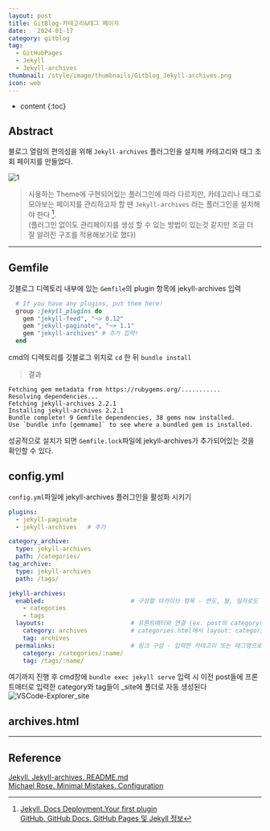 ```yaml
---
layout: post
title: GitBlog-카테고리&테그 페이지
date:   2024-01-17
category: gitblog
tag:
  - GitHubPages
  - Jekyll
  - Jekyll-archives
thumbnail: /style/image/thumbnails/Gitblog_Jekyll-archives.png
icon: web
---
```


* content
{:toc}

## Abstract

블로그 열람의 편의성을 위해 `Jekyll-archives` 플러그인을 설치해 카테고리와 태그 조회 페이지를 만들었다.  

![1](https://github.com/ssonsonya/ssonsonya.github.io/assets/116151781/be2c6a8d-a815-419f-86e9-d902a9523d04)

> 사용하는 Theme에 구현되어있는 플러그인에 따라 다르지만,
카테고리나 태그로 모아보는 페이지를 관리하고자 할 땐 `Jekyll-archives` 라는 플러그인을 설치해야 한다 [^1].  
(플러그인 없이도 관리페이지를 생성 할 수 있는 방법이 있는것 같지만 조금 더 잘 알려진 구조를 적용해보기로 했다) 

---

## Gemfile

깃블로그 디렉토리 내부에 있는 `Gemfile`의 plugin 항목에 jekyll-archives 입력  

``` ruby
  # If you have any plugins, put them here!
  group :jekyll_plugins do
    gem "jekyll-feed", "~> 0.12"
    gem "jekyll-paginate", "~> 1.1"
    gem "jekyll-archives" # 추가 입력!
  end
```  

cmd의 디렉토리를 깃블로그 위치로 `cd` 한 뒤 `bundle install`

> 결과
  ```
  Fetching gem metadata from https://rubygems.org/...........
  Resolving dependencies...
  Fetching jekyll-archives 2.2.1
  Installing jekyll-archives 2.2.1
  Bundle complete! 9 Gemfile dependencies, 38 gems now installed.
  Use `bundle info [gemname]` to see where a bundled gem is installed.
  ```

성공적으로 설치가 되면 `Gemfile.lock`파일에 jekyll-archives가 추가되어있는 것을 확인할 수 있다.

## config.yml

`config.yml`파일에 jekyll-archives 플러그인을 활성화 시키기

```yml
plugins: 
  - jekyll-paginate
  - jekyll-archives   # 추가
```

```yml
category_archive:
  type: jekyll-archives
  path: /categories/
tag_archive:
  type: jekyll-archives
  path: /tags/

jekyll-archives:
  enabled:                        # 구성할 아카이브 항목 - 연도, 월, 일자로도 구분할 수 있음
    - categories
    - tags
  layouts:                        # 프론트매터와 연결 (ex. post의 category에 입력한 내용을 archives에 저장 후 
    category: archives            # categories.html에서 layout: categories로 입력하며 페이지 구성)
    tag: archives
  permalinks:                     # 링크 구성 - 입력한 카테고리 또는 태그명으로 링크가 자동 생성된다
    category: /categories/:name/
    tag: /tags/:name/
```

여기까지 진행 후 cmd창에 `bundle exec jekyll serve` 입력 시 이전 post들에 프론트매터로 입력한 category와 tag들이 _site에 폴더로 자동 생성된다  
<img align="left" title="VSCode-Explorer_site" src="https://github.com/ssonsonya/ssonsonya.github.io/assets/116151781/021d549c-59d4-4f39-8aed-c7b5aec5acdf">
<br clear="left"/>

## archives.html



---

## Reference

[^1]: [Jekyll. Docs Deployment.Your first plugin](https://jekyllrb.com/docs/plugins/your-first-plugin/)  
[GitHub. GitHub Docs. GitHub Pages 및 Jekyll 정보](https://docs.github.com/ko/pages/setting-up-a-github-pages-site-with-jekyll/about-github-pages-and-jekyll#plugins)  

[Jekyll. Jekyll-archives. README.md](https://github.com/jekyll/jekyll-archives)  
[Michael Rose. Minimal Mistakes. Configuration](https://mmistakes.github.io/minimal-mistakes/docs/configuration/#archive-settings)  